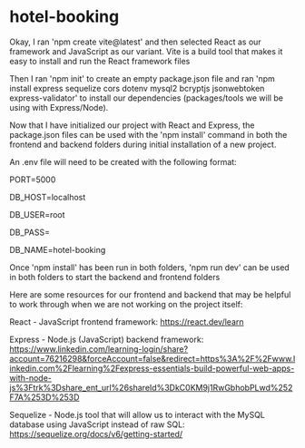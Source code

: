 # hotel-booking

Okay, I ran 'npm create vite@latest' and then selected React as our framework and JavaScript as our variant. Vite is a build tool that makes it easy to install and run the React framework files

Then I ran 'npm init' to create an empty package.json file and ran 'npm install express sequelize cors dotenv mysql2 bcryptjs jsonwebtoken express-validator' to install our dependencies (packages/tools we will be using with Express/Node).

Now that I have initialized our project with React and Express, the package.json files can be used with the 'npm install' command in both the frontend and backend folders during initial installation of a new project.


An .env file will need to be created with the following format:

PORT=5000

DB_HOST=localhost

DB_USER=root

DB_PASS=

DB_NAME=hotel-booking


Once 'npm install' has been run in both folders, 'npm run dev' can be used in both folders to start the backend and frontend folders


Here are some resources for our frontend and backend that may be helpful to work through when we are not working on the project itself:

React - JavaScript frontend framework: https://react.dev/learn

Express - Node.js (JavaScript) backend framework: https://www.linkedin.com/learning-login/share?account=76216298&forceAccount=false&redirect=https%3A%2F%2Fwww.linkedin.com%2Flearning%2Fexpress-essentials-build-powerful-web-apps-with-node-js%3Ftrk%3Dshare_ent_url%26shareId%3DkC0KM9j1RwGbhobPLwd%252F7A%253D%253D

Sequelize - Node.js tool that will allow us to interact with the MySQL database using JavaScript instead of raw SQL: https://sequelize.org/docs/v6/getting-started/
